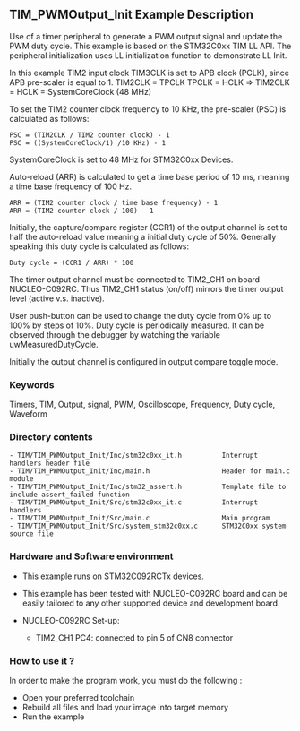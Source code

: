 ## <b>TIM_PWMOutput_Init Example Description</b>

Use of a timer peripheral to generate a 
PWM output signal and update the PWM duty cycle. This example is based on the 
STM32C0xx TIM LL API. The peripheral initialization uses 
LL initialization function to demonstrate LL Init.

In this example TIM2 input clock TIM3CLK is set to APB clock (PCLK),
since APB pre-scaler is equal to 1.
    TIM2CLK = TPCLK
    TPCLK = HCLK
    => TIM2CLK = HCLK = SystemCoreClock (48 MHz)

To set the TIM2 counter clock frequency to 10 KHz, the pre-scaler (PSC) is
calculated as follows:

	PSC = (TIM2CLK / TIM2 counter clock) - 1
	PSC = ((SystemCoreClock/1) /10 KHz) - 1

SystemCoreClock is set to 48 MHz for STM32C0xx Devices.

Auto-reload (ARR) is calculated to get a time base period of 10 ms,
meaning a time base frequency of 100 Hz.

	ARR = (TIM2 counter clock / time base frequency) - 1
	ARR = (TIM2 counter clock / 100) - 1

Initially, the capture/compare register (CCR1) of the output channel is set to
half the auto-reload value meaning a initial duty cycle of 50%.
Generally speaking this duty cycle is calculated as follows:

	Duty cycle = (CCR1 / ARR) * 100

The timer output channel must be connected to TIM2_CH1 on board NUCLEO-C092RC.
Thus TIM2_CH1 status (on/off) mirrors the timer output level (active v.s. inactive).

User push-button can be used to change the duty cycle from 0% up to 100% by
steps of 10%. Duty cycle is periodically measured. It can be observed through
the debugger by watching the variable uwMeasuredDutyCycle.

Initially the output channel is configured in output compare toggle mode.
### <b>Keywords</b>

Timers, TIM, Output, signal, PWM, Oscilloscope, Frequency, Duty cycle, Waveform

### <b>Directory contents</b>

    - TIM/TIM_PWMOutput_Init/Inc/stm32c0xx_it.h          Interrupt handlers header file
    - TIM/TIM_PWMOutput_Init/Inc/main.h                  Header for main.c module
    - TIM/TIM_PWMOutput_Init/Inc/stm32_assert.h          Template file to include assert_failed function
    - TIM/TIM_PWMOutput_Init/Src/stm32c0xx_it.c          Interrupt handlers
    - TIM/TIM_PWMOutput_Init/Src/main.c                  Main program
    - TIM/TIM_PWMOutput_Init/Src/system_stm32c0xx.c      STM32C0xx system source file


### <b>Hardware and Software environment</b>

  - This example runs on STM32C092RCTx devices.
    
  - This example has been tested with NUCLEO-C092RC board and can be
    easily tailored to any other supported device and development board.
  - NUCLEO-C092RC Set-up:
      - TIM2_CH1  PC4: connected to pin 5 of CN8 connector 

### <b>How to use it ?</b>

In order to make the program work, you must do the following :

 - Open your preferred toolchain
 - Rebuild all files and load your image into target memory
 - Run the example


